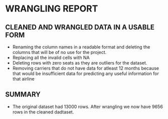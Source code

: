 # WRANGLING REPORT

## CLEANED AND WRANGLED DATA IN A USABLE FORM
  * Renaming the column names in a readable format and deleting the columns that will be of no use for the project.  
  * Replacing all the invalid cells with NA
  * Deleting rows with zero seats as they are outliers for the dataset.
  * Removing carriers that do not have data for atleast 12 months because that would be insufficient data for predicting any useful information for that airline
  ## SUMMARY
  * The original dataset had 13000 rows. After wrangling we now have 9656 rows in the cleaned dadtaset.
